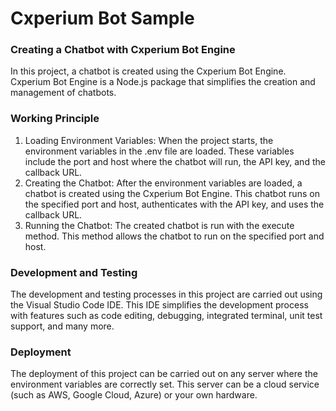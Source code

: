 # Cxperium Bot Sample

### Creating a Chatbot with Cxperium Bot Engine

In this project, a chatbot is created using the Cxperium Bot Engine. Cxperium Bot Engine is a Node.js package that simplifies the creation and management of chatbots.

### Working Principle

1. Loading Environment Variables: When the project starts, the environment variables in the .env file are loaded. These variables include the port and host where the chatbot will run, the API key, and the callback URL.
2. Creating the Chatbot: After the environment variables are loaded, a chatbot is created using the Cxperium Bot Engine. This chatbot runs on the specified port and host, authenticates with the API key, and uses the callback URL.
3. Running the Chatbot: The created chatbot is run with the execute method. This method allows the chatbot to run on the specified port and host.

### Development and Testing

The development and testing processes in this project are carried out using the Visual Studio Code IDE. This IDE simplifies the development process with features such as code editing, debugging, integrated terminal, unit test support, and many more.

### Deployment

The deployment of this project can be carried out on any server where the environment variables are correctly set. This server can be a cloud service (such as AWS, Google Cloud, Azure) or your own hardware.
